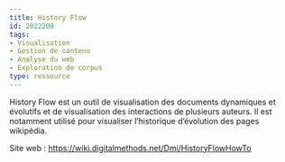 ```yaml
---
title: History Flow
id: 2022209
tags:
- Visualisation
- Gestion de contenu
- Analyse du web
- Exploration de corpus
type: ressource
---
```


History Flow est un outil de visualisation des documents dynamiques et évolutifs et de visualisation des interactions de plusieurs auteurs. Il est notamment utilisé pour visualiser l’historique d’évolution des pages wikipédia.

Site web : <https://wiki.digitalmethods.net/Dmi/HistoryFlowHowTo>

